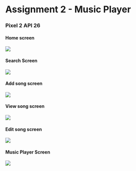 # Assignment 2 - Music Player

### Pixel 2 API 26

#### Home screen
![](Screenshots/1.JPG)

#### Search Screen
![](Screenshots/2.JPG)

#### Add song screen
![](Screenshots/3.JPG)

#### View song screen
![](Screenshots/4.JPG)

#### Edit song screen
![](Screenshots/5.JPG)

#### Music Player Screen
![](Screenshots/6.JPG)
